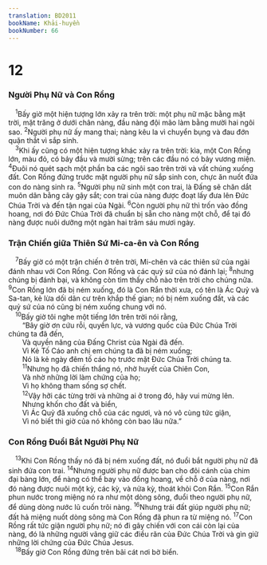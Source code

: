 ```yaml
---
translation: BD2011
bookName: Khải-huyền 
bookNumber: 66
---
```


<div class="title"><h1>12</h1><h3>Người Phụ Nữ và Con Rồng</h3></div>
<span class="verse kh_12_1"> <sup>1</sup>Bấy giờ một hiện tượng lớn xảy ra trên trời: một phụ nữ mặc bằng mặt trời, mặt trăng ở dưới chân nàng, đầu nàng đội mão làm bằng mười hai ngôi sao. </span>
<span class="verse kh_12_2"><sup>2</sup>Người phụ nữ ấy mang thai; nàng kêu la vì chuyển bụng và đau đớn quặn thắt vì sắp sinh.<br/></span>
<span class="verse kh_12_3"> <sup>3</sup>Khi ấy cũng có một hiện tượng khác xảy ra trên trời: kìa, một Con Rồng lớn, màu đỏ, có bảy đầu và mười sừng; trên các đầu nó có bảy vương miện. </span>
<span class="verse kh_12_4"><sup>4</sup>Ðuôi nó quét sạch một phần ba các ngôi sao trên trời và vất chúng xuống đất. Con Rồng đứng trước mặt người phụ nữ sắp sinh con, chực ăn nuốt đứa con do nàng sinh ra. </span>
<span class="verse kh_12_5"><sup>5</sup>Người phụ nữ sinh một con trai, là Ðấng sẽ chăn dắt muôn dân bằng cây gậy sắt; con trai của nàng được đoạt lấy đưa lên Ðức Chúa Trời và đến tận ngai của Ngài. </span>
<span class="verse kh_12_6"><sup>6</sup>Còn người phụ nữ thì trốn vào đồng hoang, nơi đó Ðức Chúa Trời đã chuẩn bị sẵn cho nàng một chỗ, để tại đó nàng được nuôi dưỡng một ngàn hai trăm sáu mươi ngày.<br/></span>
<div class="title"><h3>Trận Chiến giữa Thiên Sứ Mi-ca-ên và Con Rồng</h3></div>
<span class="verse kh_12_7"> <sup>7</sup>Bấy giờ có một trận chiến ở trên trời, Mi-chên và các thiên sứ của ngài đánh nhau với Con Rồng. Con Rồng và các quỷ sứ của nó đánh lại; </span>
<span class="verse kh_12_8"><sup>8</sup>nhưng chúng bị đánh bại, và không còn tìm thấy chỗ nào trên trời cho chúng nữa. </span>
<span class="verse kh_12_9"><sup>9</sup>Con Rồng lớn đã bị ném xuống, đó là Con Rắn thời xưa, có tên là Ác Quỷ và Sa-tan, kẻ lừa dối dân cư trên khắp thế gian; nó bị ném xuống đất, và các quỷ sứ của nó cũng bị ném xuống chung với nó.<br/></span>
<span class="verse kh_12_10"> <sup>10</sup>Bấy giờ tôi nghe một tiếng lớn trên trời nói rằng,<br/>  “Bây giờ ơn cứu rỗi, quyền lực, và vương quốc của Ðức Chúa Trời chúng ta đã đến,<br/>  Và quyền năng của Ðấng Christ của Ngài đã đến.<br/>  Vì Kẻ Tố Cáo anh chị em chúng ta đã bị ném xuống;<br/>  Nó là kẻ ngày đêm tố cáo họ trước mặt Ðức Chúa Trời chúng ta.<br/></span>
<span class="verse kh_12_11">  <sup>11</sup>Nhưng họ đã chiến thắng nó, nhờ huyết của Chiên Con,<br/>  Và nhờ những lời làm chứng của họ;<br/>  Vì họ không tham sống sợ chết.<br/></span>
<span class="verse kh_12_12">  <sup>12</sup>Vậy hỡi các từng trời và những ai ở trong đó, hãy vui mừng lên.<br/>  Nhưng khốn cho đất và biển,<br/>  Vì Ác Quỷ đã xuống chỗ của các ngươi, và nó vô cùng tức giận,<br/>  Vì nó biết thì giờ của nó không còn bao lâu nữa.”<br/></span>
<div class="title"><h3>Con Rồng Ðuổi Bắt Người Phụ Nữ</h3></div>
<span class="verse kh_12_13"> <sup>13</sup>Khi Con Rồng thấy nó đã bị ném xuống đất, nó đuổi bắt người phụ nữ đã sinh đứa con trai. </span>
<span class="verse kh_12_14"><sup>14</sup>Nhưng người phụ nữ được ban cho đôi cánh của chim đại bàng lớn, để nàng có thể bay vào đồng hoang, về chỗ ở của nàng, nơi đó nàng được nuôi một kỳ, các kỳ, và nửa kỳ, thoát khỏi Con Rắn. </span>
<span class="verse kh_12_15"><sup>15</sup>Con Rắn phun nước trong miệng nó ra như một dòng sông, đuổi theo người phụ nữ, để dùng dòng nước lũ cuốn trôi nàng. </span>
<span class="verse kh_12_16"><sup>16</sup>Nhưng trái đất giúp người phụ nữ; đất hả miệng nuốt dòng sông mà Con Rồng đã phun ra từ miệng nó. </span>
<span class="verse kh_12_17"><sup>17</sup>Con Rồng rất tức giận người phụ nữ; nó đi gây chiến với con cái còn lại của nàng, đó là những người vâng giữ các điều răn của Ðức Chúa Trời và gìn giữ những lời chứng của Ðức Chúa Jesus.<br/></span>
<span class="verse kh_12_18"> <sup>18</sup>Bấy giờ Con Rồng đứng trên bãi cát nơi bờ biển.<br/></span>

